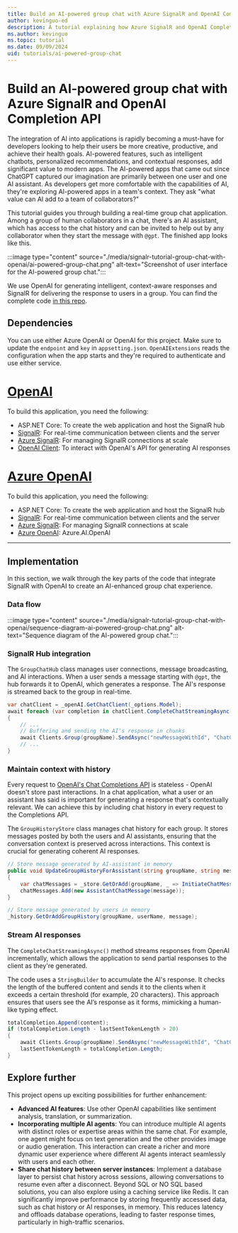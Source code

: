 ```yaml
---
title: Build an AI-powered group chat with Azure SignalR and OpenAI Completion API
author: kevinguo-ed
description: A tutorial explaining how Azure SignalR and OpenAI Completion API are used together to build an AI-powered group chat
ms.author: kevinguo
ms.topic: tutorial
ms.date: 09/09/2024
uid: tutorials/ai-powered-group-chat
---
```


# Build an AI-powered group chat with Azure SignalR and OpenAI Completion API

The integration of AI into applications is rapidly becoming a must-have for developers looking to help their users be more creative, productive, and achieve their health goals. AI-powered features, such as intelligent chatbots, personalized recommendations, and contextual responses, add significant value to modern apps. The AI-powered apps that came out since ChatGPT captured our imagination are primarily between one user and one AI assistant. As developers get more comfortable with the capabilities of AI, they're exploring AI-powered apps in a team's context. They ask "what value can AI add to a team of collaborators?"

This tutorial guides you through building a real-time group chat application. Among a group of human collaborators in a chat, there's an AI assistant, which has access to the chat history and can be invited to help out by any collaborator when they start the message with `@gpt`. The finished app looks like this. 

:::image type="content" source="./media/signalr-tutorial-group-chat-with-openai/ai-powered-group-chat.png" alt-text="Screenshot of user interface for the AI-powered group chat.":::

We use OpenAI for generating intelligent, context-aware responses and SignalR for delivering the response to users in a group. You can find the complete code [in this repo](https://github.com/aspnet/AzureSignalR-samples/tree/main/samples/AIStreaming).

## Dependencies
You can use either Azure OpenAI or OpenAI for this project. Make sure to update the `endpoint` and `key` in `appsetting.json`. `OpenAIExtensions` reads the configuration when the app starts and they're required to authenticate and use either service.

# [OpenAI](#tab/open-ai)
To build this application, you need the following:
* ASP.NET Core: To create the web application and host the SignalR hub
* [SignalR](https://www.nuget.org/packages/Microsoft.AspNetCore.SignalR.Client): For real-time communication between clients and the server
* [Azure SignalR](./signalr-overview.md): For managing SignalR connections at scale
* [OpenAI Client](https://www.nuget.org/packages/OpenAI/2.0.0-beta.10): To interact with OpenAI's API for generating AI responses

# [Azure OpenAI](#tab/azure-open-ai)
To build this application, you need the following:
* ASP.NET Core: To create the web application and host the SignalR hub
* [SignalR](https://www.nuget.org/packages/Microsoft.AspNetCore.SignalR.Client): For real-time communication between clients and the server
* [Azure SignalR](./signalr-overview.md): For managing SignalR connections at scale
* [Azure OpenAI](https://www.nuget.org/packages/Azure.AI.OpenAI/2.0.0-beta.3): Azure.AI.OpenAI
---

## Implementation

In this section, we walk through the key parts of the code that integrate SignalR with OpenAI to create an AI-enhanced group chat experience.

### Data flow 

:::image type="content" source="./media/signalr-tutorial-group-chat-with-openai/sequence-diagram-ai-powered-group-chat.png" alt-text="Sequence diagram of the AI-powered group chat.":::

### SignalR Hub integration

The `GroupChatHub` class manages user connections, message broadcasting, and AI interactions. When a user sends a message starting with `@gpt`, the hub forwards it to OpenAI, which generates a response. The AI's response is streamed back to the group in real-time.
```csharp
var chatClient = _openAI.GetChatClient(_options.Model);
await foreach (var completion in chatClient.CompleteChatStreamingAsync(messagesInludeHistory))
{   
    // ...
    // Buffering and sending the AI's response in chunks
    await Clients.Group(groupName).SendAsync("newMessageWithId", "ChatGPT", id, totalCompletion.ToString());
    // ...
}
```

### Maintain context with history

Every request to [OpenAI's Chat Completions API](https://platform.openai.com/docs/guides/chat-completions) is stateless - OpenAI doesn't store past interactions. In a chat application, what a user or an assistant has said is important for generating a response that's contextually relevant. We can achieve this by including chat history in every request to the Completions API. 

The `GroupHistoryStore` class manages chat history for each group. It stores messages posted by both the users and AI assistants, ensuring that the conversation context is preserved across interactions. This context is crucial for generating coherent AI responses.

```csharp
// Store message generated by AI-assistant in memory
public void UpdateGroupHistoryForAssistant(string groupName, string message)
{
    var chatMessages = _store.GetOrAdd(groupName, _ => InitiateChatMessages());
    chatMessages.Add(new AssistantChatMessage(message));
}
```

```csharp
// Store message generated by users in memory
_history.GetOrAddGroupHistory(groupName, userName, message);
```

### Stream AI responses

The `CompleteChatStreamingAsync()` method streams responses from OpenAI incrementally, which allows the application to send partial responses to the client as they're generated. 

The code uses a `StringBuilder` to accumulate the AI's response. It checks the length of the buffered content and sends it to the clients when it exceeds a certain threshold (for example, 20 characters). This approach ensures that users see the AI’s response as it forms, mimicking a human-like typing effect. 
```csharp
totalCompletion.Append(content);
if (totalCompletion.Length - lastSentTokenLength > 20)
{
    await Clients.Group(groupName).SendAsync("newMessageWithId", "ChatGPT", id, totalCompletion.ToString());
    lastSentTokenLength = totalCompletion.Length;
}
``` 

## Explore further

This project opens up exciting possibilities for further enhancement:
- **Advanced AI features**: Use other OpenAI capabilities like sentiment analysis, translation, or summarization. 
- **Incorporating multiple AI agents**: You can introduce multiple AI agents with distinct roles or expertise areas within the same chat. For example, one agent might focus on text generation and the other provides image or audio generation. This interaction can create a richer and more dynamic user experience where different AI agents interact seamlessly with users and each other.
- **Share chat history between server instances**: Implement a database layer to persist chat history across sessions, allowing conversations to resume even after a disconnect. Beyond SQL or NO SQL based solutions, you can also explore using a caching service like Redis. It can significantly improve performance by storing frequently accessed data, such as chat history or AI responses, in memory. This reduces latency and offloads database operations, leading to faster response times, particularly in high-traffic scenarios. 